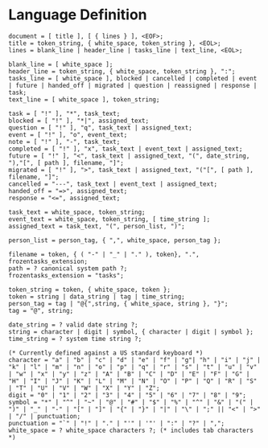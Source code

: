 # Language Definition

    document = [ title ], [ { lines } ], <EOF>;
    title = token_string, { white_space, token_string }, <EOL>;
    lines = blank_line | header_line | tasks_line | text_line, <EOL>;
    
    blank_line = [ white_space ];
    header_line = token_string, { white_space, token_string }, ":";
    tasks_line = [ white_space ], blocked | cancelled | completed | event | future | handed_off | migrated | question | reassigned | response | task;
    text_line = [ white_space ], token_string;

    task = [ "!" ], "*", task_text;
    blocked = [ "!" ], "*|", assigned_text;
    question = [ "!" ], "q", task_text | assigned_text;
    event = [ "!" ], "o", event_text;
    note = [ "!" ], "-", task_text;
    completed = [ "!" ], "x", task_text | event_text | assigned_text;
    future = [ "!" ], "<", task_text | assigned_text, "(", date_string, "),"[", [ path ], filename, "]";
    migrated = [ "!" ], ">", task_text | assigned_text, "("[", [ path ], filename, "]";
    cancelled = "---", task_text | event_text | assigned_text;
    handed_off = "=>", assigned_text;
    response = "<=", assigned_text;

    task_text = white_space, token_string;
    event_text = white_space, token_string, [ time_string ];
    assigned_text = task_text, "(", person_list, ")";

    person_list = person_tag, { ",", white_space, person_tag };
    
    filename = token, { ( "-" | "_" | "." ), token}, ".", frozentasks_extension;
    path = ? canonical system path ?;
    frozentasks_extension = "tasks";

    token_string = token, { white_space, token };
    token = string | data_string | tag | time_string;
    person_tag = tag | "@{",string, { white_space, string }, "}";
    tag = "@", string;

    date_string = ? valid date string ?;
    string = character | digit | symbol, { character | digit | symbol };
    time_string = ? system time string ?;

    (* Currently defined against a US standard keyboard *)
    character = "a" | "b" | "c" | "d" | "e" | "f" | "g"| "h" | "i" | "j" | "k" | "l" | "m" | "n" | "o" | "p" | "q" | "r" | "s" | "t" | "u" | "v" | "w" | "x" | "y" | "z" | "A" | "B" | "C" | "D" | "E" | "F" | "G" | "H" | "I" | "J" | "K" | "L" | "M" | "N" | "O" | "P" | "Q" | "R" | "S" | "T" | "U" | "V" | "W" | "X" | "Y" | "Z";
    digit = "0" | "1" | "2" | "3" | "4" | "5" | "6" | "7" | "8" | "9";
    symbol = "*" | "^" | "~" | "@" | "#" | "$" | "%" | "^" | "&" | "(" | ")" | "_" | "-" | "[" | "]" | "{" | "}" | "|" | "\" | ";" || "<" | ">" | "/" | punctuation;
    punctuation = "`" | "!" | "." | "'" | '"' | ":" | "?" | ",";
    white_space = ? white_space characters ?; (* includes tab characters *)
